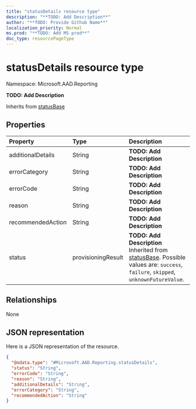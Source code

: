 ```yaml
---
title: "statusDetails resource type"
description: "**TODO: Add Description**"
author: "**TODO: Provide Github Name**"
localization_priority: Normal
ms.prod: "**TODO: Add MS prod**"
doc_type: resourcePageType
---
```


# statusDetails resource type


Namespace: Microsoft.AAD.Reporting

**TODO: Add Description**


Inherits from [statusBase](../resources/statusbase.md)

## Properties
|Property|Type|Description|
|:---|:---|:---|
|additionalDetails|String|**TODO: Add Description**|
|errorCategory|String|**TODO: Add Description**|
|errorCode|String|**TODO: Add Description**|
|reason|String|**TODO: Add Description**|
|recommendedAction|String|**TODO: Add Description**|
|status|provisioningResult|**TODO: Add Description** Inherited from [statusBase](../resources/microsoft.aad.reporting-statusbase.md). Possible values are: `success`, `failure`, `skipped`, `unknownFutureValue`.|

## Relationships
None

## JSON representation
Here is a JSON representation of the resource.
<!-- {
  "blockType": "resource",
  "@odata.type": "Microsoft.AAD.Reporting.statusDetails"
}
-->
``` json
{
  "@odata.type": "#Microsoft.AAD.Reporting.statusDetails",
  "status": "String",
  "errorCode": "String",
  "reason": "String",
  "additionalDetails": "String",
  "errorCategory": "String",
  "recommendedAction": "String"
}
```

